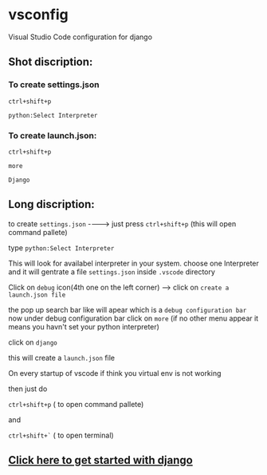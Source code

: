 # vsconfig
Visual Studio Code configuration for django



## Shot discription:

### To create settings.json


`ctrl+shift+p`

`python:Select Interpreter`



### To create launch.json:


`ctrl+shift+p`

`more`

`Django`




## Long discription:


to create `settings.json`  ---->    just press `ctrl+shift+p` (this will open command pallete)

type `python:Select Interpreter`

This will look for availabel interpreter in your system.
choose one Interpreter and it will gentrate a file  `settings.json` inside `.vscode` directory


Click on `debug` icon(4th one on the left corner) -->   click on `create a launch.json file`
 
 the pop up search bar like will apear which is a `debug configuration bar`
now under debug configuration bar click on `more`
(if no other menu appear it means you havn't set your python interpreter)

click on `django`

this will create a `launch.json` file




On every startup of vscode if think you virtual env is not working 

then just do 

`ctrl+shift+p` ( to open command pallete)

and

``` ctrl+shift+` ``` ( to open terminal)



<a href="https://github.com/satindersharma/django-getting-started">
 <h2>Click here to get started with django</h2>
</a>
